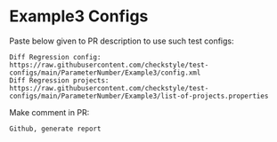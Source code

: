 # Example3 Configs
Paste below given to PR description to use such test configs:
```
Diff Regression config: https://raw.githubusercontent.com/checkstyle/test-configs/main/ParameterNumber/Example3/config.xml
Diff Regression projects: https://raw.githubusercontent.com/checkstyle/test-configs/main/ParameterNumber/Example3/list-of-projects.properties
```
Make comment in PR:
```
Github, generate report
```
